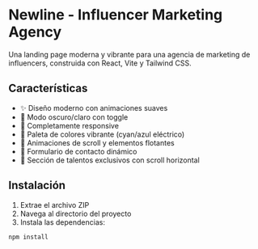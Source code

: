 # Newline - Influencer Marketing Agency

Una landing page moderna y vibrante para una agencia de marketing de influencers, construida con React, Vite y Tailwind CSS.

## Características

- ✨ Diseño moderno con animaciones suaves
- 🌙 Modo oscuro/claro con toggle
- 📱 Completamente responsive
- 🎨 Paleta de colores vibrante (cyan/azul eléctrico)
- 🚀 Animaciones de scroll y elementos flotantes
- 📝 Formulario de contacto dinámico
- 🎯 Sección de talentos exclusivos con scroll horizontal

## Instalación

1. Extrae el archivo ZIP
2. Navega al directorio del proyecto
3. Instala las dependencias:

```bash
npm install